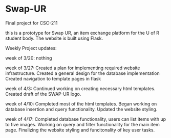 # Swap-UR
Final project for CSC-211 

this is a prototype for Swap UR, an item exchange platform for the U of R student body. The website is built using Flask.

Weekly Project updates:

week of 3/20: nothing 

week of 3/27: 
  Created a plan for implementing required website infrastructure.
  Created a general design for the database implementation
  Created navigation to template pages in flask
  
week of 4/3: 
  Continued working on creating necessary html templates.
  Created draft of the SWAP-UR logo.
  
week of 4/10:
  Completed most of the html templates.
  Began working on database insertion and query functionality.
  Updated the website styling.
  
week of 4/17:
  Completed database functionality, users can list items with up to five images.
  Working on query and filter functionality for the main item page.
  Finalizing the website styling and funcitonality of key user tasks.
